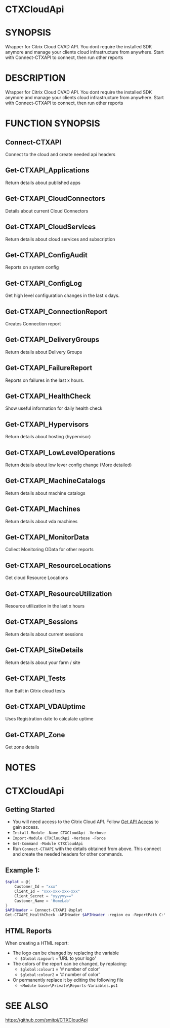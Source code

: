 # CTXCloudApi

# SYNOPSIS
Wrapper for Citrix Cloud CVAD API. You dont require the installed SDK anymore and manage your clients cloud infrastructure from anywhere. Start with Connect-CTXAPI to connect, then run other reports

# DESCRIPTION
Wrapper for Citrix Cloud CVAD API. You dont require the installed SDK anymore and manage your clients cloud infrastructure from anywhere. Start with Connect-CTXAPI to connect, then run other reports

# FUNCTION SYNOPSIS
## Connect-CTXAPI
Connect to the cloud and create needed api headers
## Get-CTXAPI_Applications
Return details about published apps
## Get-CTXAPI_CloudConnectors
Details about current Cloud Connectors
## Get-CTXAPI_CloudServices
Return details about cloud services and subscription
## Get-CTXAPI_ConfigAudit
Reports on system config
## Get-CTXAPI_ConfigLog
Get high level configuration changes in the last x days.
## Get-CTXAPI_ConnectionReport
Creates Connection report
## Get-CTXAPI_DeliveryGroups
Return details about Delivery Groups
## Get-CTXAPI_FailureReport
Reports on failures in the last x hours.
## Get-CTXAPI_HealthCheck
Show useful information for daily health check
## Get-CTXAPI_Hypervisors
Return details about hosting (hypervisor)
## Get-CTXAPI_LowLevelOperations
Return details about low lever config change (More detailed)
## Get-CTXAPI_MachineCatalogs
Return details about machine catalogs
## Get-CTXAPI_Machines
Return details about vda machines
## Get-CTXAPI_MonitorData
Collect Monitoring OData for other reports
## Get-CTXAPI_ResourceLocations
Get cloud Resource Locations
## Get-CTXAPI_ResourceUtilization
Resource utilization in the last x hours
## Get-CTXAPI_Sessions
Return details about current sessions
## Get-CTXAPI_SiteDetails
Return details about your farm / site
## Get-CTXAPI_Tests
Run Built in Citrix cloud tests
## Get-CTXAPI_VDAUptime
Uses Registration date to calculate uptime
## Get-CTXAPI_Zone
Get zone details


# NOTES
# CTXCloudApi
## Getting Started
- You will need access to the Citrix Cloud API. Follow [Get API Access](https://developer.cloud.com/getting-started/docs/overview) to gain access.
- `Install-Module -Name CTXCloudApi -Verbose`
- `Import-Module CTXCloudApi -Verbose -Force`
- `Get-Command -Module CTXCloudApi`
- Run `Connect-CTXAPI` with the details obtained from above. This connect and create the needed headers for other commands.

## Example 1:
```powershell
$splat = @{
	Customer_Id = "xxx"
	Client_Id = "xxx-xxx-xxx-xxx"
	Client_Secret = "yyyyyy=="
	Customer_Name = 'HomeLab'
}
$APIHeader = Connect-CTXAPI @splat
Get-CTXAPI_HealthCheck -APIHeader $APIHeader -region eu -ReportPath C:\Temp\
```
## HTML Reports
When creating a HTML report:
- The logo can be changed by replacing the variable 
  - `$Global:Logourl` ='URL to your logo'
- The colors of the report can be changed, by replacing:
  - `$global:colour1` = '# number of color'
  - `$global:colour2` = '# number of color'
- Or permanently replace it by editing the following file
  - `<Module base>\Private\Reports-Variables.ps1`


# SEE ALSO
https://github.com/smitpi/CTXCloudApi

